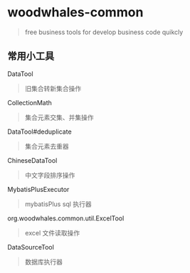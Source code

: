 # woodwhales-common

> free business tools for develop business code quikcly

## 常用小工具

DataTool

> 旧集合转新集合操作

CollectionMath

> 集合元素交集、并集操作

DataTool#deduplicate

> 集合元素去重器

ChineseDataTool

> 中文字段排序操作

MybatisPlusExecutor

> mybatisPlus sql 执行器

org.woodwhales.common.util.ExcelTool

> excel 文件读取操作

DataSourceTool

>   数据库执行器
